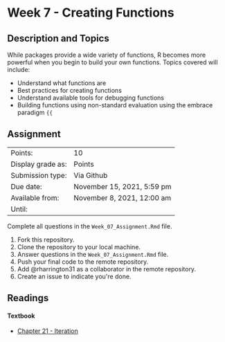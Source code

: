# Week 7 - Creating Functions

## Description and Topics

While packages provide a wide variety of functions, R becomes more powerful when you begin to build your own functions. Topics covered will include:

-   Understand what functions are
-   Best practices for creating functions
-   Understand available tools for debugging functions
-   Building functions using non-standard evaluation using the embrace paradigm `{{`

## Assignment

|                   |                            |
|-------------------|----------------------------|
| Points:           | 10                          |
| Display grade as: | Points                     |
| Submission type:  | Via Github                 |
| Due date:         | November 15, 2021, 5:59 pm |
| Available from:   | November 8, 2021, 12:00 am |
| Until:            |                            |

Complete all questions in the `Week_07_Assignment.Rmd` file.

1.  Fork this repository.
2.  Clone the repository to your local machine.
3.  Answer questions in the `Week_07_Assignment.Rmd` file.
4.  Push your final code to the remote repository.
5.  Add \@rharrington31 as a collaborator in the remote repository.
6.  Create an issue to indicate you're done.

## Readings

#### Textbook

-   [Chapter 21 - Iteration](https://r4ds.had.co.nz/iteration.html)
